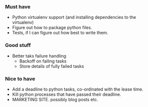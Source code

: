 ### Must have

- Python virtualenv support (and installing dependencies to the virtualenv)
- Figure out how to package python files.
- Tests, if I can figure out how best to write them.

### Good stuff

- Better taks failure handling
  - Backoff on failing tasks
  - Store details of fully failed tasks

### Nice to have

- Add a deadline to python tasks, co-ordinated with the lease time.
- Kill python processes that have passed their deadline.
- MARKETING SITE.  possibly blog posts etc.
